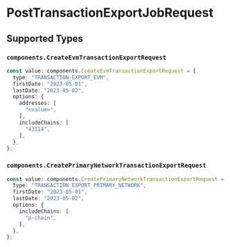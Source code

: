# PostTransactionExportJobRequest


## Supported Types

### `components.CreateEvmTransactionExportRequest`

```typescript
const value: components.CreateEvmTransactionExportRequest = {
  type: "TRANSACTION_EXPORT_EVM",
  firstDate: "2023-05-01",
  lastDate: "2023-05-02",
  options: {
    addresses: [
      "<value>",
    ],
    includeChains: [
      "43114",
    ],
  },
};
```

### `components.CreatePrimaryNetworkTransactionExportRequest`

```typescript
const value: components.CreatePrimaryNetworkTransactionExportRequest = {
  type: "TRANSACTION_EXPORT_PRIMARY_NETWORK",
  firstDate: "2023-05-01",
  lastDate: "2023-05-02",
  options: {
    includeChains: [
      "p-chain",
    ],
  },
};
```

